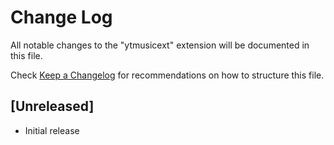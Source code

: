 # Change Log

All notable changes to the "ytmusicext" extension will be documented in this file.

Check [Keep a Changelog](http://keepachangelog.com/) for recommendations on how to structure this file.

## [Unreleased]

- Initial release
